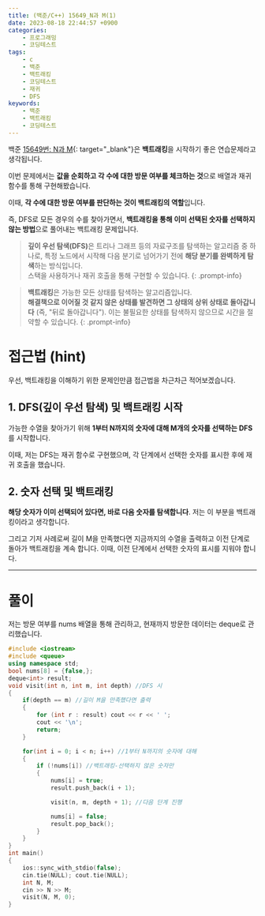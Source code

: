 ```yaml
---
title: (백준/C++) 15649_N과 M(1)
date: 2023-08-18 22:44:57 +0900
categories:
    - 프로그래밍
    - 코딩테스트
tags:
    - c
    - 백준
    - 백트래킹
    - 코딩테스트
    - 재귀
    - DFS
keywords:
    - 백준
    - 백트래킹
    - 코딩테스트
---
```


백준 [15649번: N과 M](https://www.acmicpc.net/problem/15649){:  target="_blank"}은 <span class="keyword">**백트래킹**</span>을 시작하기 좋은 연습문제라고 생각됩니다.

이번 문제에서는 **값을 순회하고 각 수에 대한 방문 여부를 체크하는 것**으로 배열과 재귀 함수를 통해 구현해봤습니다.

이때,  <span class="font_highlight">**각 수에 대한 방문 여부를 판단하는 것이 백트래킹의 역할**</span>입니다.

즉, DFS로 모든 경우의 수를 찾아가면서,  <span class="font_highlight">**백트래킹을 통해 이미 선택된 숫자를 선택하지 않는 방법**</span>으로 풀어내는 백트래킹 문제입니다.


> <span class="keyword">**깊이 우선 탐색(DFS)**</span>은 트리나 그래프 등의 자료구조를 탐색하는 알고리즘 중 하나로, 특정 노드에서 시작해 다음 분기로 넘어가기 전에 **해당 분기를 완벽하게 탐색**하는 방식입니다. <br> 스택을 사용하거나 재귀 호출을 통해 구현할 수 있습니다.
{: .prompt-info}

> <span class="keyword">**백트래킹**</span>은 가능한 모든 상태를 탐색하는 알고리즘입니다. <br> **해결책으로 이어질 것 같지 않은 상태를 발견하면 그 상태의 상위 상태로 돌아갑니다** (즉, "뒤로 돌아갑니다"). 이는 불필요한 상태를 탐색하지 않으므로 시간을 절약할 수 있습니다.
{: .prompt-info}

# 접근법 (hint)

우선, 백트래킹을 이해하기 위한 문제인만큼 접근법을 차근차근 적어보겠습니다.

## 1. DFS(깊이 우선 탐색) 및 백트래킹 시작

가능한 수열을 찾아가기 위해 **1부터 N까지의 숫자에 대해 M개의 숫자를 선택하는 DFS**를 시작합니다.

이때, 저는 DFS는 재귀 함수로 구현했으며, 각 단계에서 선택한 숫자를 표시한 후에 재귀 호출을 했습니다.

## 2. **숫자 선택 및 백트래킹**

**해당 숫자가 이미 선택되어 있다면, 바로 다음 숫자를 탐색합니다**. 저는 이 부분을 백트래킹이라고 생각합니다.

그리고 기저 사례로써 길이 M을 만족했다면 지금까지의 수열을 출력하고 이전 단계로 돌아가 백트래킹을 계속 합니다. 이때, 이전 단계에서 선택한 숫자의 표시를 지워야 합니다.

---

# 풀이

저는 방문 여부를 nums 배열을 통해 관리하고, 현재까지 방문한 데이터는 deque로 관리했습니다.

```cpp
#include <iostream>
#include <queue>
using namespace std;
bool nums[8] = {false,};
deque<int> result;
void visit(int n, int m, int depth) //DFS 시
{
	if(depth == m) //길이 M을 만족했다면 출력
	{
		for (int r : result) cout << r << ' ';
		cout << '\n';
		return;
	}

	for(int i = 0; i < n; i++) //1부터 N까지의 숫자에 대해
	{
		if (!nums[i]) //백트래킹-선택하지 않은 숫자만
		{
			nums[i] = true;
			result.push_back(i + 1);

			visit(n, m, depth + 1); //다음 단계 진행

			nums[i] = false;
			result.pop_back();
		}
	}
}
int main()
{
	ios::sync_with_stdio(false);
	cin.tie(NULL); cout.tie(NULL);
	int N, M;
	cin >> N >> M;
	visit(N, M, 0);
}
```